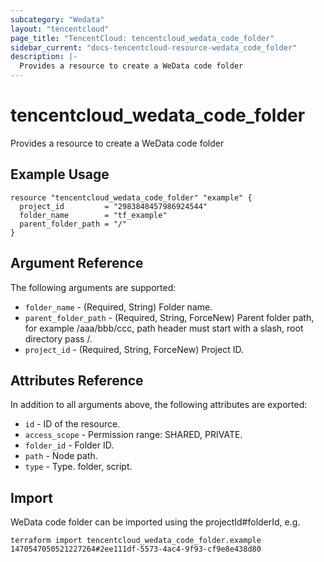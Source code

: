 ```yaml
---
subcategory: "Wedata"
layout: "tencentcloud"
page_title: "TencentCloud: tencentcloud_wedata_code_folder"
sidebar_current: "docs-tencentcloud-resource-wedata_code_folder"
description: |-
  Provides a resource to create a WeData code folder
---
```


# tencentcloud_wedata_code_folder

Provides a resource to create a WeData code folder

## Example Usage

```hcl
resource "tencentcloud_wedata_code_folder" "example" {
  project_id         = "2983848457986924544"
  folder_name        = "tf_example"
  parent_folder_path = "/"
}
```

## Argument Reference

The following arguments are supported:

* `folder_name` - (Required, String) Folder name.
* `parent_folder_path` - (Required, String, ForceNew) Parent folder path, for example /aaa/bbb/ccc, path header must start with a slash, root directory pass /.
* `project_id` - (Required, String, ForceNew) Project ID.

## Attributes Reference

In addition to all arguments above, the following attributes are exported:

* `id` - ID of the resource.
* `access_scope` - Permission range: SHARED, PRIVATE.
* `folder_id` - Folder ID.
* `path` - Node path.
* `type` - Type. folder, script.



## Import

WeData code folder can be imported using the projectId#folderId, e.g.

```
terraform import tencentcloud_wedata_code_folder.example 1470547050521227264#2ee111df-5573-4ac4-9f93-cf9e8e438d80
```

